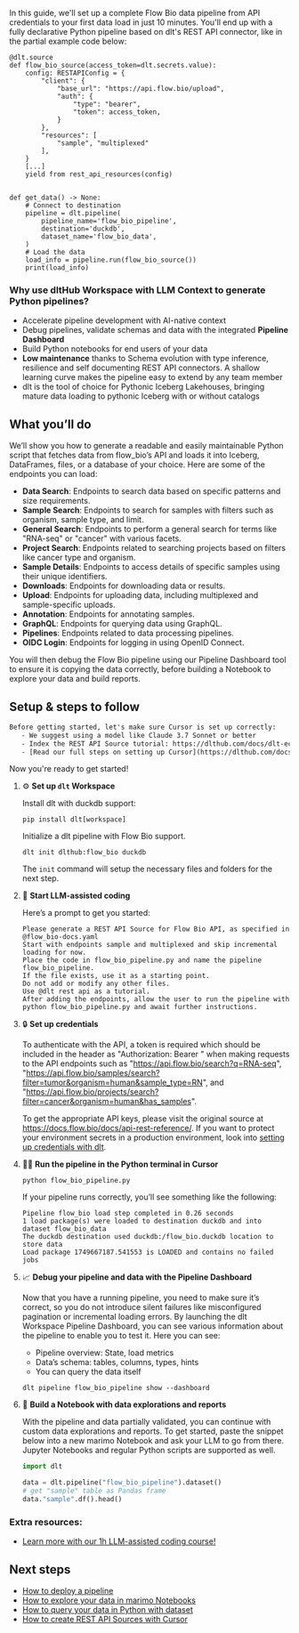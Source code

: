 In this guide, we'll set up a complete Flow Bio data pipeline from API credentials to your first data load in just 10 minutes. You'll end up with a fully declarative Python pipeline based on dlt's REST API connector, like in the partial example code below:

```python-outcome
@dlt.source
def flow_bio_source(access_token=dlt.secrets.value):
    config: RESTAPIConfig = {
        "client": {
            "base_url": "https://api.flow.bio/upload",
            "auth": {
                "type": "bearer",
                "token": access_token,
            }
        },
        "resources": [
            "sample", "multiplexed"
        ],
    }
    [...]
    yield from rest_api_resources(config)


def get_data() -> None:
    # Connect to destination
    pipeline = dlt.pipeline(
        pipeline_name='flow_bio_pipeline',
        destination='duckdb',
        dataset_name='flow_bio_data', 
    )
    # Load the data
    load_info = pipeline.run(flow_bio_source())
    print(load_info) 
```

### Why use dltHub Workspace with LLM Context to generate Python pipelines?

- Accelerate pipeline development with AI-native context
- Debug pipelines, validate schemas and data with the integrated **Pipeline Dashboard**
- Build Python notebooks for end users of your data
- **Low maintenance** thanks to Schema evolution with type inference, resilience and self documenting REST API connectors. A shallow learning curve makes the pipeline easy to extend by any team member
- dlt is the tool of choice for Pythonic Iceberg Lakehouses, bringing mature data loading to pythonic Iceberg with or without catalogs

## What you’ll do

We’ll show you how to generate a readable and easily maintainable Python script that fetches data from flow_bio’s API and loads it into Iceberg, DataFrames, files, or a database of your choice. Here are some of the endpoints you can load:

- **Data Search**: Endpoints to search data based on specific patterns and size requirements.
- **Sample Search**: Endpoints to search for samples with filters such as organism, sample type, and limit.
- **General Search**: Endpoints to perform a general search for terms like "RNA-seq" or "cancer" with various facets.
- **Project Search**: Endpoints related to searching projects based on filters like cancer type and organism.
- **Sample Details**: Endpoints to access details of specific samples using their unique identifiers.
- **Downloads**: Endpoints for downloading data or results.
- **Upload**: Endpoints for uploading data, including multiplexed and sample-specific uploads.
- **Annotation**: Endpoints for annotating samples.
- **GraphQL**: Endpoints for querying data using GraphQL.
- **Pipelines**: Endpoints related to data processing pipelines.
- **OIDC Login**: Endpoints for logging in using OpenID Connect.

You will then debug the Flow Bio pipeline using our Pipeline Dashboard tool to ensure it is copying the data correctly, before building a Notebook to explore your data and build reports.

## Setup & steps to follow

```default
Before getting started, let's make sure Cursor is set up correctly:
   - We suggest using a model like Claude 3.7 Sonnet or better
   - Index the REST API Source tutorial: https://dlthub.com/docs/dlt-ecosystem/verified-sources/rest_api/ and add it to context as **@dlt rest api**
   - [Read our full steps on setting up Cursor](https://dlthub.com/docs/dlt-ecosystem/llm-tooling/cursor-restapi#23-configuring-cursor-with-documentation)
```

Now you're ready to get started!

1. ⚙️ **Set up `dlt` Workspace**
    
    Install dlt with duckdb support:
    ```shell
    pip install dlt[workspace]
    ```

    Initialize a dlt pipeline with Flow Bio support.
    ```shell
    dlt init dlthub:flow_bio duckdb
    ```

    The `init` command will setup the necessary files and folders for the next step.
    
2. 🤠 **Start LLM-assisted coding**
    
    Here’s a prompt to get you started:
    
    ```prompt
    Please generate a REST API Source for Flow Bio API, as specified in @flow_bio-docs.yaml 
    Start with endpoints sample and multiplexed and skip incremental loading for now. 
    Place the code in flow_bio_pipeline.py and name the pipeline flow_bio_pipeline. 
    If the file exists, use it as a starting point. 
    Do not add or modify any other files. 
    Use @dlt rest api as a tutorial. 
    After adding the endpoints, allow the user to run the pipeline with python flow_bio_pipeline.py and await further instructions.
    ```

    
3. 🔒 **Set up credentials** 
    
    To authenticate with the API, a token is required which should be included in the header as "Authorization: Bearer <token>" when making requests to the API endpoints such as "https://api.flow.bio/search?q=RNA-seq", "https://api.flow.bio/samples/search?filter=tumor&organism=human&sample_type=RN", and "https://api.flow.bio/projects/search?filter=cancer&organism=human&has_samples".
    
    To get the appropriate API keys, please visit the original source at https://docs.flow.bio/docs/api-rest-reference/.
    If you want to protect your environment secrets in a production environment, look into [setting up credentials with dlt](https://dlthub.com/docs/walkthroughs/add_credentials).
    
4. 🏃‍♀️ **Run the pipeline in the Python terminal in Cursor**
    
    ```shell
    python flow_bio_pipeline.py
    ```
    
    If your pipeline runs correctly, you’ll see something like the following:
    
    ```shell
    Pipeline flow_bio load step completed in 0.26 seconds
    1 load package(s) were loaded to destination duckdb and into dataset flow_bio_data
    The duckdb destination used duckdb:/flow_bio.duckdb location to store data
    Load package 1749667187.541553 is LOADED and contains no failed jobs
    ```
    
5. 📈 **Debug your pipeline and data with the Pipeline Dashboard**

    Now that you have a running pipeline, you need to make sure it’s correct, so you do not introduce silent failures like misconfigured pagination or incremental loading errors. By launching the dlt Workspace Pipeline Dashboard, you can see various information about the pipeline to enable you to test it. Here you can see:
    - Pipeline overview: State, load metrics
    - Data’s schema: tables, columns, types, hints
    - You can query the data itself
    
    ```shell
    dlt pipeline flow_bio_pipeline show --dashboard
    ```
    
6. 🐍 **Build a Notebook with data explorations and reports**

    With the pipeline and data partially validated, you can continue with custom data explorations and reports. To get started, paste the snippet below into a new marimo Notebook and ask your LLM to go from there. Jupyter Notebooks and regular Python scripts are supported as well.

    
    ```python
    import dlt

   data = dlt.pipeline("flow_bio_pipeline").dataset()
   # get "sample" table as Pandas frame
   data."sample".df().head()
    ```

### Extra resources:

- [Learn more with our 1h LLM-assisted coding course!](https://www.youtube.com/watch?v=GGid70rnJuM)

## Next steps

- [How to deploy a pipeline](https://dlthub.com/docs/walkthroughs/deploy-a-pipeline)
- [How to explore your data in marimo Notebooks](https://dlthub.com/docs/general-usage/dataset-access/marimo)
- [How to query your data in Python with dataset](https://dlthub.com/docs/general-usage/dataset-access/dataset)
- [How to create REST API Sources with Cursor](https://dlthub.com/docs/dlt-ecosystem/llm-tooling/cursor-restapi)